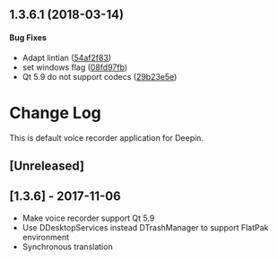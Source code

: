 <a name="1.3.6.1"></a>
## 1.3.6.1 (2018-03-14)


#### Bug Fixes

*   Adapt lintian ([54af2f83](54af2f83))
*   set windows flag ([08fd97fb](08fd97fb))
*   Qt 5.9 do not support codecs ([29b23e5e](29b23e5e))



# Change Log
This is default voice recorder application for Deepin.

## [Unreleased]


## [1.3.6] - 2017-11-06
- Make voice recorder support Qt 5.9
- Use DDesktopServices instead DTrashManager to support FlatPak environment
- Synchronous translation
